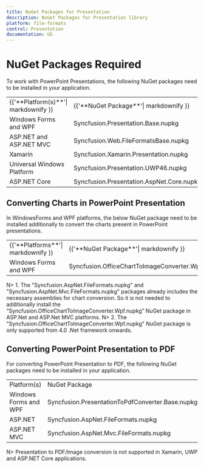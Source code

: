 ```yaml
---
title: NuGet Packages for Presentation
description: NuGet Packages for Presentation library
platform: file-formats
control: Presentation
documentation: UG
---
```

# NuGet Packages Required

To work with PowerPoint Presentations, the following NuGet packages need to be installed in your application.

<table>
<tr>
<td>
{{'**Platform(s)**'| markdownify }}
</td>
<td>
{{'**NuGet Package**'| markdownify }}
</td>
</tr>
<tr>
<td>
Windows Forms and WPF
</td>
<td>
Syncfusion.Presentation.Base.nupkg
</td>
</tr>
<tr>
<td>
ASP.NET and ASP.NET MVC
</td>
<td>
Syncfusion.Web.FileFormatsBase.nupkg
</td>
</tr>
<tr>
<td>
Xamarin
</td>
<td>
Syncfusion.Xamarin.Presentation.nupkg
</td>
</tr>
<tr>
<td>
Universal Windows Platform
</td>
<td>
Syncfusion.Presentation.UWP46.nupkg
</td>
</tr>
<tr>
<td>
ASP.NET Core
</td>
<td>
Syncfusion.Presentation.AspNet.Core.nupkg
</td>
</tr>
</table>

## Converting Charts in PowerPoint Presentation

In WindowsForms and WPF platforms, the below NuGet package need to be installed additionally to convert the charts present in PowerPoint presentations.

<table>
<tr>
<td>
{{'**Platforms**'| markdownify }}
</td>
<td>
{{'**NuGet Package**'| markdownify }}
</td>
</tr>
<tr>
<td>
Windows Forms and WPF
</td>
<td>
Syncfusion.OfficeChartToImageConverter.Wpf.nupkg
</td>
</tr>
</table>

N> 1. The "Syncfusion.AspNet.FileFormats.nupkg" and "Syncfusion.AspNet.Mvc.FileFormats.nupkg" packages already includes the necessary assemblies for chart conversion. So it is not needed to additionally install the “Syncfusion.OfficeChartToImageConverter.Wpf.nupkg” NuGet package in ASP.Net and ASP.Net MVC platforms.
N> 2. The "Syncfusion.OfficeChartToImageConverter.Wpf.nupkg" NuGet package is only supported from 4.0 .Net framework onwards.

## Converting PowerPoint Presentation to PDF

For converting PowerPoint Presentation to PDF, the following NuGet packages need to be installed in your application.

<table>
<tr>
<td>
Platform(s)
</td>
<td>
NuGet Package
</td>
</tr>
<tr>
<td>
Windows Forms and WPF
</td>
<td>
Syncfusion.PresentationToPdfConverter.Base.nupkg
</td>
</tr>
<tr>
<td>
ASP.NET
</td>
<td>
Syncfusion.AspNet.FileFormats.nupkg
</td>
</tr>
<tr>
<td>
ASP.NET MVC
</td>
<td>
Syncfusion.AspNet.Mvc.FileFormats.nupkg
</td>
</tr>
</table>

N> Presentation to PDF/Image conversion is not supported in Xamarin, UWP and ASP.NET Core applications. 
